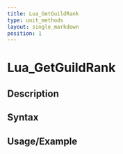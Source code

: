 ```yaml
---
title: Lua_GetGuildRank
type: unit_methods
layout: single_markdown
position: 1
---
```


# Lua_GetGuildRank

## Description

## Syntax

## Usage/Example


